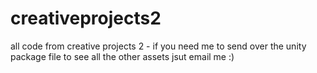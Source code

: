 # creativeprojects2
all code from creative projects 2 - if you need me to send over the unity package file to see all the other assets jsut email me :) 
